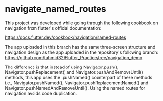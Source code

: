 # navigate_named_routes

This project was developed while going through the following cookbook on navigation from flutter's official documentation:

https://docs.flutter.dev/cookbook/navigation/named-routes

The app uploaded in this branch has the same three-screen structure and navigation design as the app uploaded in the repository's following branch: 
https://github.com/tahmid32/Flutter_Practice/tree/navigation_demo

The difference is that instead of using Navigator.push(), Navigator.pushReplacement() and Navigator.pushAndRemoveUntil() methods, this app uses the .pushNamed() counterpart of these methods i.e., Navigator.pushNamed(), Navigator.pushReplacementNamed() and Navigator.pushNamedAndRemoveUntil(). Using the named routes for navigation avoids code duplication.
